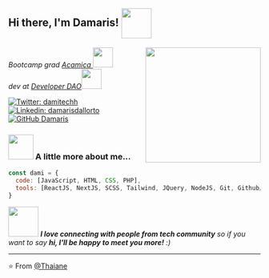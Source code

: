 <h2> Hi there, I'm Damaris! <img align='center' src="https://media.giphy.com/media/j3mgBb5XLsEKhRxYpN/giphy.gif" width="60"></h2>
<img align='right' src="https://media.giphy.com/media/paTz7UZbPfTZFRYnnB/giphy.gif" width="230">
<p><em>Bootcamp grad <a href="https://www.acamica.com/">Acamica </a><img src="https://media.giphy.com/media/1etn2BmiW0nOgoZHTL/giphy.gif" width="40"></br>dev at <a href="https://twitter.com/developer_dao">Developer DAO</a><img src="https://media.giphy.com/media/ESq3eWrdms1YQ0UNPZ/giphy.gif" width="40"> 
</em></p>

[![Twitter: damitechh](https://img.shields.io/twitter/follow/damitechh?style=social)](https://twitter.com/damitechh)
[![Linkedin: damarisdallorto](https://img.shields.io/badge/-damarisdallorto-blue?style=flat-square&logo=Linkedin&logoColor=white&link=https://www.linkedin.com/in/damarisdallortomoran/)](https://www.linkedin.com/in/damarisdallortomoran/)
[![GitHub Damaris](https://img.shields.io/github/followers/damariis13?label=follow&style=social)](https://github.com/damariis13)


### <img src="https://media.giphy.com/media/VgCDAzcKvsR6OM0uWg/giphy.gif" width="50"> A little more about me...  

```javascript
const dami = {
  code: [JavaScript, HTML, CSS, PHP],
  tools: [ReactJS, NextJS, SCSS, Tailwind, JQuery, NodeJS, Git, Github/Gitlab],
}
```

<img src="https://media.giphy.com/media/LnQjpWaON8nhr21vNW/giphy.gif" width="60"> <em><b>I love connecting with people from tech community</b> so if you want to say <b>hi, I'll be happy to meet you more!</b> :)</em>

---

⭐️ From [@Thaiane](https://github.com/Thaiane)

